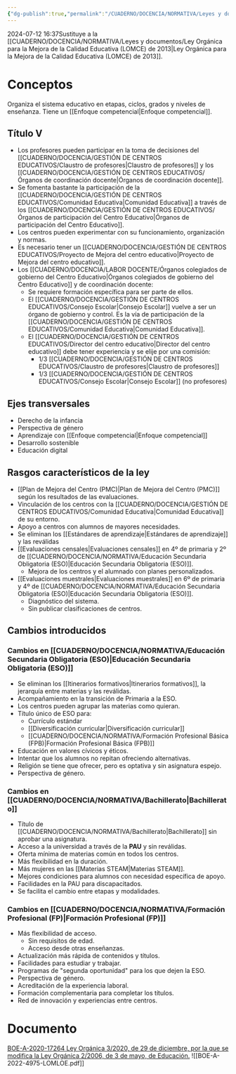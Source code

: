 ```yaml
---
{"dg-publish":true,"permalink":"/CUADERNO/DOCENCIA/NORMATIVA/Leyes y documentos/Ley Orgánica que Modifica a la LOE (LOMLOE) de 2020_SM-X916B_Jul-14-1512-2024_1/"}
---
```


2024-07-12 16:37Sustituye a la [[CUADERNO/DOCENCIA/NORMATIVA/Leyes y documentos/Ley Orgánica para la Mejora de la Calidad Educativa (LOMCE) de 2013\|Ley Orgánica para la Mejora de la Calidad Educativa (LOMCE) de 2013]].
# Conceptos
Organiza el sistema educativo en etapas, ciclos, grados y niveles de enseñanza. Tiene un [[Enfoque competencial\|Enfoque competencial]].
## Título V
- Los profesores pueden participar en la toma de decisiones del [[CUADERNO/DOCENCIA/GESTIÓN DE CENTROS EDUCATIVOS/Claustro de profesores\|Claustro de profesores]] y los [[CUADERNO/DOCENCIA/GESTIÓN DE CENTROS EDUCATIVOS/Órganos de coordinación docente\|Órganos de coordinación docente]].
- Se fomenta bastante la participación de la [[CUADERNO/DOCENCIA/GESTIÓN DE CENTROS EDUCATIVOS/Comunidad Educativa\|Comunidad Educativa]] a través de los [[CUADERNO/DOCENCIA/GESTIÓN DE CENTROS EDUCATIVOS/Órganos de participación del Centro Educativo\|Órganos de participación del Centro Educativo]].
- Los centros pueden experimentar con su funcionamiento, organización y normas.
- Es necesario tener un [[CUADERNO/DOCENCIA/GESTIÓN DE CENTROS EDUCATIVOS/Proyecto de Mejora del centro educativo\|Proyecto de Mejora del centro educativo]].
- Los [[CUADERNO/DOCENCIA/LABOR DOCENTE/Órganos colegiados de gobierno del Centro Educativo\|Órganos colegiados de gobierno del Centro Educativo]] y de coordinación docente:
	- Se requiere formación específica para ser parte de ellos.
	- El [[CUADERNO/DOCENCIA/GESTIÓN DE CENTROS EDUCATIVOS/Consejo Escolar\|Consejo Escolar]] vuelve a ser un órgano de gobierno y control. Es la vía de participación de la  [[CUADERNO/DOCENCIA/GESTIÓN DE CENTROS EDUCATIVOS/Comunidad Educativa\|Comunidad Educativa]].
	- El [[CUADERNO/DOCENCIA/GESTIÓN DE CENTROS EDUCATIVOS/Director del centro educativo\|Director del centro educativo]] debe tener experiencia y se elije por una comisión:
		- 1/3 [[CUADERNO/DOCENCIA/GESTIÓN DE CENTROS EDUCATIVOS/Claustro de profesores\|Claustro de profesores]]
		- 1/3 [[CUADERNO/DOCENCIA/GESTIÓN DE CENTROS EDUCATIVOS/Consejo Escolar\|Consejo Escolar]] (no profesores)

## Ejes transversales
- Derecho de la infancia
- Perspectiva de género
- Aprendizaje con [[Enfoque competencial\|Enfoque competencial]]
- Desarrollo sostenible
- Educación digital

## Rasgos característicos de la ley
- [[Plan de Mejora del Centro (PMC)\|Plan de Mejora del Centro (PMC)]] según los resultados de las evaluaciones.
- Vinculación de los centros con la [[CUADERNO/DOCENCIA/GESTIÓN DE CENTROS EDUCATIVOS/Comunidad Educativa\|Comunidad Educativa]] de su entorno.
- Apoyo a centros con alumnos de mayores necesidades.
- Se eliminan los [[Estándares de aprendizaje\|Estándares de aprendizaje]] y las reválidas
- [[Evaluaciones censales\|Evaluaciones censales]] en 4º de primaria y 2º de [[CUADERNO/DOCENCIA/NORMATIVA/Educación Secundaria Obligatoria (ESO)\|Educación Secundaria Obligatoria (ESO)]].
	- Mejora de los centros y el alumnado con planes personalizados.
- [[Evaluaciones muestrales\|Evaluaciones muestrales]] en 6º de primaria y 4º de [[CUADERNO/DOCENCIA/NORMATIVA/Educación Secundaria Obligatoria (ESO)\|Educación Secundaria Obligatoria (ESO)]].
	- Diagnóstico del sistema.
	- Sin publicar clasificaciones de centros.

## Cambios introducidos
### Cambios en [[CUADERNO/DOCENCIA/NORMATIVA/Educación Secundaria Obligatoria (ESO)\|Educación Secundaria Obligatoria (ESO)]]
- Se eliminan los [[Itinerarios formativos\|Itinerarios formativos]], la jerarquía entre materias y las reválidas.
- Acompañamiento en la transición de Primaria a la ESO.
- Los centros pueden agrupar las materias como quieran.
- Título único de ESO para:
	- Currículo estándar
	- [[Diversificación curricular\|Diversificación curricular]]
	- [[CUADERNO/DOCENCIA/NORMATIVA/Formación Profesional Básica (FPB)\|Formación Profesional Básica (FPB)]]
- Educación en valores cívicos y éticos.
- Intentar que los alumnos no repitan ofreciendo alternativas.
- Religión se tiene que ofrecer, pero es optativa y sin asignatura espejo.
- Perspectiva de género.

### Cambios en [[CUADERNO/DOCENCIA/NORMATIVA/Bachillerato\|Bachillerato]]
- Título de [[CUADERNO/DOCENCIA/NORMATIVA/Bachillerato\|Bachillerato]] sin aprobar una asignatura.
- Acceso a la universidad a través de la **PAU** y sin reválidas.
- Oferta mínima de materias común en todos los centros.
- Más flexibilidad en la duración.
- Más mujeres en las [[Materias STEAM\|Materias STEAM]].
- Mejores condiciones para alumnos con necesidad específica de apoyo.
- Facilidades en la PAU para discapacitados.
- Se facilita el cambio entre etapas y modalidades.

### Cambios en [[CUADERNO/DOCENCIA/NORMATIVA/Formación Profesional (FP)\|Formación Profesional (FP)]]
- Más flexibilidad de acceso.
	- Sin requisitos de edad.
	- Acceso desde otras enseñanzas.
- Actualización más rápida de contenidos y títulos.
- Facilidades para estudiar y trabajar.
- Programas de "segunda oportunidad" para los que dejen la ESO.
- Perspectiva de género.
- Acreditación de la experiencia laboral.
- Formación complementaria para completar los títulos.
- Red de innovación y experiencias entre centros.

# Documento
[BOE-A-2020-17264 Ley Orgánica 3/2020, de 29 de diciembre, por la que se modifica la Ley Orgánica 2/2006, de 3 de mayo, de Educación.](https://www.boe.es/eli/es/lo/2020/12/29/3)
![[BOE-A-2022-4975-LOMLOE.pdf]]